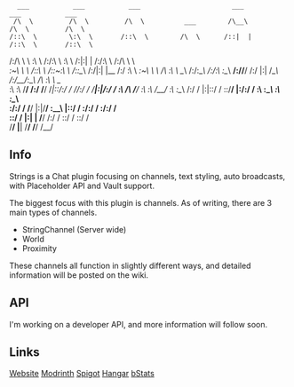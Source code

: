 
      
      ___           ___           ___                       ___           ___           ___     
     /\  \         /\  \         /\  \          ___        /\__\         /\  \         /\  \    
    /::\  \        \:\  \       /::\  \        /\  \      /::|  |       /::\  \       /::\  \   
   /:/\ \  \        \:\  \     /:/\:\  \       \:\  \    /:|:|  |      /:/\:\  \     /:/\ \  \  
  _\:\~\ \  \       /::\  \   /::\~\:\  \      /::\__\  /:/|:|  |__   /:/  \:\  \   _\:\~\ \  \ 
 /\ \:\ \ \__\     /:/\:\__\ /:/\:\ \:\__\  __/:/\/__/ /:/ |:| /\__\ /:/__/_\:\__\ /\ \:\ \ \__\
 \:\ \:\ \/__/    /:/  \/__/ \/_|::\/:/  / /\/:/  /    \/__|:|/:/  / \:\  /\ \/__/ \:\ \:\ \/__/
  \:\ \:\__\     /:/  /         |:|::/  /  \::/__/         |:/:/  /   \:\ \:\__\    \:\ \:\__\  
   \:\/:/  /     \/__/          |:|\/__/    \:\__\         |::/  /     \:\/:/  /     \:\/:/  /  
    \::/  /                     |:|  |       \/__/         /:/  /       \::/  /       \::/  /   
     \/__/                       \|__|                     \/__/         \/__/         \/__/    

     
## Info
Strings is a Chat plugin focusing on channels, text styling, auto broadcasts, with Placeholder API and Vault support. 

The biggest focus with this plugin is channels.  As of writing, there are 3 main types of channels.

 - StringChannel (Server wide)
 - World 
 - Proximity

These channels all function in slightly different ways, and detailed information will be posted on the wiki.  
## API
I'm working on a developer API, and more information will follow soon. 
## Links
[Website](https://www.wiicart.net/strings.html)
[Modrinth](https://modrinth.com/plugin/strings)
[Spigot](https://www.spigotmc.org/resources/strings-chat-plugin.118186/)
[Hangar](https://hangar.papermc.io/wiicart/Strings)
[bStats](https://bstats.org/plugin/bukkit/Strings/22597)

